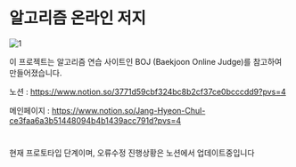 # 알고리즘 온라인 저지

![1](https://github.com/JangHyeonChul/Algo_Project/assets/74286316/8580db88-b840-48dd-b37c-f935d2d22fa7)


이 프로젝트는 알고리즘 연습 사이트인 BOJ (Baekjoon Online Judge)를 참고하여 만들어졌습니다. 

노션 : https://www.notion.so/3771d59cbf324bc8b2cf37ce0bcccdd9?pvs=4

메인페이지 : https://www.notion.so/Jang-Hyeon-Chul-ce3faa6a3b51448094b4b1439acc791d?pvs=4



#

현재 프로토타입 단계이며, 오류수정 진행상황은 노션에서 업데이트중입니다





